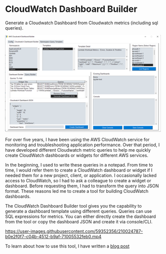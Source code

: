 # CloudWatch Dashboard Builder
Generate a Cloudwatch Dashboard from Cloudwatch metrics (including sql queries).

![Alt text](/images/cloudwatch-dashboard.png?raw=true "CloudWatch Dashboard Builder")

For over five years, I have been using the AWS CloudWatch service for monitoring and troubleshooting application performance. Over that period, I have developed different Cloudwatch metric queries to help me quickly create CloudWatch dashboards or widgets for different AWS services.

In the beginning, I used to write these queries in a notepad. From time to time, I would refer them to create a CloudWatch dashboard or widget if I needed them for a new project, client, or application. I occasionally lacked access to CloudWatch, so I had to ask a colleague to create a widget or dashboard. Before requesting them, I had to transform the query into JSON format. These reasons led me to create a tool for building CloudWatch dashboards.

The CloudWatch Dashboard Builder tool gives you the capability to generate a dashboard template using different queries. Queries can use SQL expressions for metrics. You can either directly create the dashboard from the tool or copy the dashboard JSON and create it via console/CLI.

https://user-images.githubusercontent.com/59352356/210024787-b0e2f0f7-c04b-4512-b9af-71005532feb0.mp4


To learn about how to use this tool, I have written a [blog post](https://dev.to/aws-builders/aws-cloudwatch-dashboard-builder-tool-for-sre-performance-engineers-and-devops-29bi)
